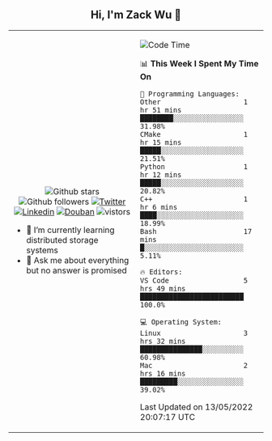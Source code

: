 <h2 align="center"> Hi, I'm Zack Wu 👋 </h2>

<table>
    <tr>
        <td valign="center" width="50%">
            <p align="center">
              <img src="https://img.shields.io/github/stars/izackwu?style=social" alt="Github stars" />
              <img src="https://img.shields.io/github/followers/izackwu?style=social" alt="Github followers" />
              <a href="https://twitter.com/_zackwu"><img src="https://img.shields.io/badge/@__zackwu-1DA1F2?style=flat&logo=Twitter&logoColor=white" alt="Twitter"/></a>
              <a href="https://www.linkedin.com/in/izackwu/?locale=en_US"><img src="https://img.shields.io/badge/@izackwu-0073b1?style=flat&logo=LinkedIn&logoColor=white" alt="Linkedin" /></a>
              <a href="https://www.douban.com/people/keith1"><img src="https://img.shields.io/badge/@keith1-007722?style=flat&logo=Douban&logoColor=white" alt="Douban" /></a>
              <img src="https://visitor-badge.glitch.me/badge?page_id=keithnull" alt="vistors" />
            </p>
            <ul>
                <li>🌱 I’m currently learning distributed storage systems</li>
                <li>💬 Ask me about everything but no answer is promised</li>
            </ul>
        </td>
       <td valign="top" width="50%">
    
<!--START_SECTION:waka-->
![Code Time](http://img.shields.io/badge/Code%20Time-0%20secs-blue)

📊 **This Week I Spent My Time On** 

```text
💬 Programming Languages: 
Other                    1 hr 51 mins        ████████░░░░░░░░░░░░░░░░░   31.98% 
CMake                    1 hr 15 mins        █████░░░░░░░░░░░░░░░░░░░░   21.51% 
Python                   1 hr 12 mins        █████░░░░░░░░░░░░░░░░░░░░   20.82% 
C++                      1 hr 6 mins         ████░░░░░░░░░░░░░░░░░░░░░   18.99% 
Bash                     17 mins             █░░░░░░░░░░░░░░░░░░░░░░░░   5.11%

🔥 Editors: 
VS Code                  5 hrs 49 mins       █████████████████████████   100.0%

💻 Operating System: 
Linux                    3 hrs 32 mins       ███████████████░░░░░░░░░░   60.98% 
Mac                      2 hrs 16 mins       █████████░░░░░░░░░░░░░░░░   39.02%

```


 Last Updated on 13/05/2022 20:07:17 UTC
<!--END_SECTION:waka-->
</td></tr>
</table>


